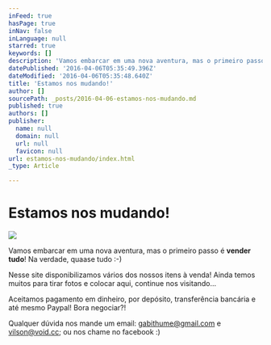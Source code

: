 ```yaml
---
inFeed: true
hasPage: true
inNav: false
inLanguage: null
starred: true
keywords: []
description: 'Vamos embarcar em uma nova aventura, mas o primeiro passo é vender tudo! Na verdade, quaase tudo :-)'
datePublished: '2016-04-06T05:35:49.396Z'
dateModified: '2016-04-06T05:35:48.640Z'
title: 'Estamos nos mudando!'
author: []
sourcePath: _posts/2016-04-06-estamos-nos-mudando.md
published: true
authors: []
publisher:
  name: null
  domain: null
  url: null
  favicon: null
url: estamos-nos-mudando/index.html
_type: Article

---
```

# Estamos nos mudando!
![](https://the-grid-user-content.s3-us-west-2.amazonaws.com/0d7fea89-9e2a-4517-8c51-8027d949cebc.jpg)

Vamos embarcar em uma nova aventura, mas o primeiro passo é **vender tudo**! Na verdade, quaase tudo :-)

Nesse site disponibilizamos vários dos nossos itens à venda! Ainda temos muitos para tirar fotos e colocar aqui, continue nos visitando...

Aceitamos pagamento em dinheiro, por depósito, transferência bancária e até mesmo Paypal! Bora negociar?!

Qualquer dúvida nos mande um email: gabithume@gmail.com e vilson@void.cc; ou nos chame no facebook :)